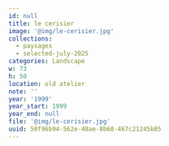 ```yaml
---
id: null
title: le cerisier
image: '@img/le-cerisier.jpg'
collections:
  - paysages
  - selected-july-2025
categories: Landscape
w: 73
h: 50
location: old atelier
note: ''
year: '1999'
year_start: 1999
year_end: null
file: '@img/le-cerisier.jpg'
uuid: 50f96b94-562e-40ae-8b60-467c21245b85
---
```


